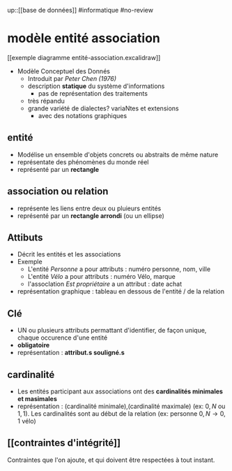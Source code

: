 up::[[base de données]]
#informatique #no-review 
# modèle entité association

[[exemple diagramme entité-association.excalidraw]]

- Modèle Conceptuel des Donnés
    - Introduit par _Peter Chen (1976)_
    - description **statique** du système d'informations
        - pas de représentation des traitements
    - très répandu
    - grande variété de dialectes? variaNtes et extensions
        - avec des notations graphiques


## entité
- Modélise un ensemble d'objets concrets ou abstraits de même nature
- représentate des phénomènes du monde réel
- représenté par un **rectangle**

## association ou relation
- représente les liens entre deux ou pluieurs entités
- représenté par un **rectangle arrondi** (ou un ellipse)

## Attibuts
- Décrit les entités et les associations
- Exemple
    - L'entité _Personne_ a pour attributs : numéro personne, nom, ville
    - L'entité _Vélo_ a pour attributs : numéro Vélo, marque
    - l'assocIation _Est propriétaire_ a un attribut : date achat
- représentation graphique : tableau en dessous de l'entité / de la relation

## Clé
- UN ou plusieurs attributs permattant d'identifier, de façon unique, chaque occurence d'une entité
- **obligatoire**
- représentation : **attribut.s souligné.s**

## cardinalité
- Les entités participant aux associations ont des **cardinalités minimales et masimales**
- représentation : (cardinalité minimale),(cardinalité maximale) (ex: $0,N$ ou $1,1$). Les cardinalités sont au début de la relation (ex: $\text{personne } 0,N \rightarrow 0,1\text{ vélo}$)


## [[contraintes d'intégrité]]
Contraintes que l'on ajoute, et qui doivent être respectées à tout instant.
